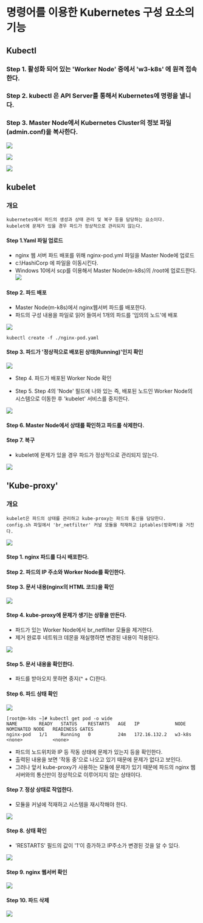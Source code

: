 # 명령어를 이용한 Kubernetes 구성 요소의 기능

## Kubectl
### Step 1. 활성화 되어 있는 'Worker Node' 중에서 'w3-k8s' 에 원격 접속한다.
### Step 2. kubectl 은 API Server를 통해서 Kubernetes에 명령을 낼니다.

### Step 3. Master Node에서 Kubernetes Cluster의 정보 파일(admin.conf)을 복사한다.
![](./img/20250604.img/0001.png)

![](./img/20250604.img/0002.png)

![](./img/20250604.img/0003.png)

## kubelet 
### 개요
```
kubernetes에서 파드의 생성과 상태 관리 및 복구 등을 담당하는 요소이다.
kubelet에 문제가 있을 경우 파드가 정상적으로 관리되지 않는다.
```
#### Step 1.Yaml 파일 업로드
- nginx 웹 서버 파드 배포를 위해 nginx-pod.yml 파일을 Master Node에 업로드
- c:\HashiCorp 에 파일을 이동시킨다.
- Windows 10에서 scp를 이용해서 Master Node(m-k8s)의 /root에 업로드한다.
![](./img/20250604.img/0004.png)

#### Step 2. 파드 배포
- Master Node(m-k8s)에서 nginx웹서버 파드를 배포한다.
- 파드의 구성 내용을 파일로 읽어 들여서 1개의 파드를 '임의의 노드'에 배포

![](./img/20250604.img/0005.png)
```
kubectl create -f ./nginx-pod.yaml
```

#### Step 3. 파드가 '정상적으로 배포된 상태(Running)'인지 확인

![](./img/20250604.img/0006.png)

- Step 4. 파드가 배포된 Worker Node 확인

- Step 5. Step 4의 'Node' 필드에 나와 있는 즉, 배포된 노드인 Worker Node의 시스템으로 이동한 후 'kubelet' 서비스를 중지한다.

![](./img/20250604.img/0007.png)

#### Step 6. Master Node에서 상태를 확인하고 파드를 삭제한다.
#### Step 7. 복구

- kubelet에 문제가 있을 경우 파드가 정상적으로 관리되지 않는다.

![](./img/20250604.img/0008.png)
    

## 'Kube-proxy'

### 개요
```
kubelet은 파드의 상태를 관리하고 kube-proxy는 파드의 통신을 담당한다.
config.sh 파일에서 'br_netfilter' 커널 모듈을 적재하고 iptables(방화벽)을 거친다.
```
![](./img/20250604.img/0009.png)

#### Step 1. nginx 파드를 다시 배포한다.
#### Step 2. 파드의 IP 주소와 Worker Node를 확인한다.
#### Step 3. 문서 내용(nginx의 HTML 코드)을 확인

![](./img/20250604.img/0010.png)

#### Step 4. kube-proxy에 문제가 생기는 상황을 만든다.
- 파드가 있는 Worker Node에서 br_netfilter 모듈을 제거한다.
- 제거 완료후 네트워크 데몬을 재실행하면 변경된 내용이 적용된다.

![](./img/20250604.img/0011.png)

#### Step 5. 문서 내용을 확인한다.
- 파드를 받아오지 못하면 중지(^ + C)한다.

#### Step 6. 파드 상태 확인

![](./img/20250604.img/0012.png)
```
[root@m-k8s ~]# kubectl get pod -o wide
NAME        READY   STATUS    RESTARTS   AGE   IP             NODE     NOMINATED NODE   READINESS GATES
nginx-pod   1/1     Running   0          24m   172.16.132.2   w3-k8s   <none>           <none>
```
- 파드의 노드위치와 IP 등 작동 상태에 문제가 있는지 등을 확인한다.
- 출력된 내용을 보면 '작동 중'으로 나오고 있기 때문에 문제가 없다고 보인다.
- 그러나 앞서 kube-proxy가 사용하는 모듈에 문제가 있기 때문에 파드의 nginx 웹서버와의 통신만이 정상적으로 이루어지지 않는 상태이다.

#### Step 7. 정상 상태로 작업한다.
- 모듈을 커널에 적재하고 시스템을 재시작해야 한다.

![](./img/20250604.img/0013.png)



#### Step 8. 상태 확인
- 'RESTARTS' 필드의 값이 '1'이 증가하고 IP주소가 변경된 것을 알 수 있다.

![](./img/20250604.img/0014.png)

#### Step 9. nginx 웹서버 확인
![](./img/20250604.img/0015.png)

#### Step 10. 파드 삭제

![](./img/20250604.img/0016.png)
